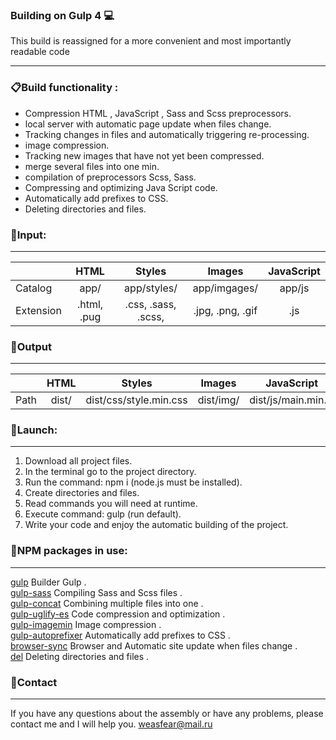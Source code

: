 ### Building on Gulp 4 :computer:

This build is reassigned for a more convenient and most importantly readable code 

---
### :clipboard:Build functionality :
+ Сompression HTML , JavaScript , Sass and Scss preprocessors.
+ local server with automatic page update when files change.
+ Tracking changes in files and automatically triggering re-processing.
+ image compression.
+ Tracking new images that have not yet been compressed.
+ merge several files into one min.
+ compilation of preprocessors Scss, Sass.
+ Compressing and optimizing Java Script code.
+ Automatically add prefixes to CSS.
+ Deleting directories and files.

### :file_folder:Input:
---
|               |     HTML     |         Styles         |        Images        |JavaScript|
| ------------- |:------------:| :--------------------: | :------------------: |:--------:|
| Catalog       |     app/     |      app/styles/       |     app/imgages/     |  app/js  |
| Extension     | .html, .pug  |   .css, .sass, .scss,  |   .jpg, .png, .gif   |   .js    |

### :file_folder:Output
---
|        |     HTML     |         Styles         |    Images     |     JavaScript     |
| ------ |:------------:| :--------------------: | :----------: |:-------------------:|
| Path   |     dist/    | dist/css/style.min.css |  dist/img/   | dist/js/main.min.js |

### :wrench:Launch:
---
1. Download all project files.
2. In the terminal go to the project directory.
3. Run the command: npm i (node.js must be installed).
4. Create directories and files.
5. Read commands you will need at runtime.
6. Execute command: gulp (run default).
7. Write your code and enjoy the automatic building of the project.

### :vhs:NPM packages in use:
---
<a href="https://www.npmjs.com/package/gulp" rel="nofollow">gulp</a> Builder Gulp . <br>
<a href="https://www.npmjs.com/package/gulp-sass" rel="nofollow">gulp-sass</a> Compiling Sass and Scss files . <br>
<a href="https://www.npmjs.com/package/gulp-concat" rel="nofollow">gulp-concat</a> Combining multiple files into one . <br>
<a href="https://www.npmjs.com/package/gulp-uglify-es" rel="nofollow">gulp-uglify-es</a> Code compression and optimization . <br>
<a href="https://www.npmjs.com/package/gulp-imagemin" rel="nofollow">gulp-imagemin</a> Image compression . <br>
<a href="https://www.npmjs.com/package/gulp-autoprefixer" rel="nofollow">gulp-autoprefixer</a> Automatically add prefixes to CSS . <br>
<a href="https://browsersync.io/docs/gulp" rel="nofollow">browser-sync</a> Browser and Automatic site update when files change . <br>
<a href="https://www.npmjs.com/package/del" rel="nofollow">del</a> Deleting directories and files . <br>

### :email:Contact
---
If you have any questions about the assembly or have any problems, please contact me and I will help you.
weasfear@mail.ru
